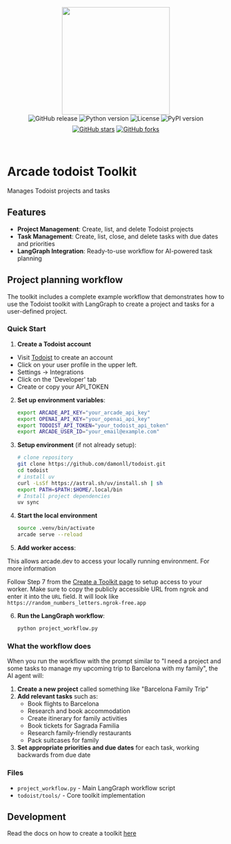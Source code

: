 <div style="display: flex; justify-content: center; align-items: center;">
  <img
    src="https://docs.arcade.dev/images/logo/arcade-logo.png"
    style="width: 250px;"
  >
</div>

<div style="display: flex; justify-content: center; align-items: center; margin-bottom: 8px;">
  <img src="https://img.shields.io/github/v/release/damonll/todoist" alt="GitHub release" style="margin: 0 2px;">
  <img src="https://img.shields.io/badge/python-3.10+-blue.svg" alt="Python version" style="margin: 0 2px;">
  <img src="https://img.shields.io/badge/license-MIT-green.svg" alt="License" style="margin: 0 2px;">
  <img src="https://img.shields.io/pypi/v/todoist" alt="PyPI version" style="margin: 0 2px;">
</div>
<div style="display: flex; justify-content: center; align-items: center;">
  <a href="https://github.com/damonll/todoist" target="_blank">
    <img src="https://img.shields.io/github/stars/damonll/todoist" alt="GitHub stars" style="margin: 0 2px;">
  </a>
  <a href="https://github.com/damonll/todoist/fork" target="_blank">
    <img src="https://img.shields.io/github/forks/damonll/todoist" alt="GitHub forks" style="margin: 0 2px;">
  </a>
</div>


<br>
<br>

# Arcade todoist Toolkit

Manages Todoist projects and tasks

## Features

- **Project Management**: Create, list, and delete Todoist projects
- **Task Management**: Create, list, close, and delete tasks with due dates and priorities
- **LangGraph Integration**: Ready-to-use workflow for AI-powered task planning

## Project planning workflow

The toolkit includes a complete example workflow that demonstrates how to use the Todoist toolkit with LangGraph to create a project and tasks for a user-defined project.

### Quick Start

1. **Create a Todoist account**
  - Visit [Todoist](https://app.todoist.com/auth/signup) to create an account
  - Click on your user profile in the upper left.
  - Settings -> Integrations
  - Click on the 'Developer' tab
  - Create or copy your API_TOKEN

2. **Set up environment variables**:
   ```sh
   export ARCADE_API_KEY="your_arcade_api_key"
   export OPENAI_API_KEY="your_openai_api_key"
   export TODOIST_API_TOKEN="your_todoist_api_token"
   export ARCADE_USER_ID="your_email@example.com"
   ```

3. **Setup environment** (if not already setup):
    ```sh
    # clone repository
    git clone https://github.com/damonll/todoist.git
    cd todoist
    # install uv
    curl -LsSf https://astral.sh/uv/install.sh | sh
    export PATH=$PATH:$HOME/.local/bin
    # Install project dependencies
    uv sync

4. **Start the local environment**

    ```sh
    source .venv/bin/activate
    arcade serve --reload
    ```

5. **Add worker access**:

This allows arcade.dev to access your locally running environment. For more information

Follow Step 7 from the [Create a Toolkit page](https://docs.arcade.dev/home/build-tools/create-a-toolkit) to setup access to your worker. Make sure to copy the publicly accessible URL from ngrok and enter it into the `URL` field. It will look like `https://random_numbers_letters.ngrok-free.app`

6. **Run the LangGraph workflow**:
   ```sh
   python project_workflow.py
   ```

### What the workflow does

When you run the workflow with the prompt similar to "I need a project and some tasks to manage my upcoming trip to Barcelona with my family", the AI agent will:

1. **Create a new project** called something like "Barcelona Family Trip"
2. **Add relevant tasks** such as:
   - Book flights to Barcelona
   - Research and book accommodation
   - Create itinerary for family activities
   - Book tickets for Sagrada Familia
   - Research family-friendly restaurants
   - Pack suitcases for family
3. **Set appropriate priorities and due dates** for each task, working backwards from due date

### Files

- `project_workflow.py` - Main LangGraph workflow script
- `todoist/tools/` - Core toolkit implementation

## Development

Read the docs on how to create a toolkit [here](https://docs.arcade.dev/home/build-tools/create-a-toolkit)